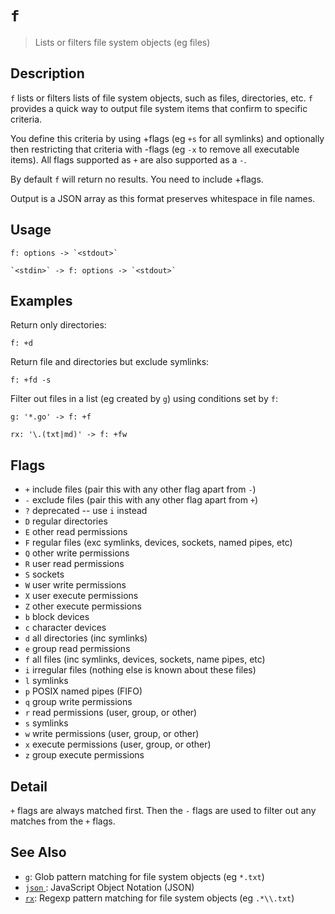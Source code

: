 # `f`

> Lists or filters file system objects (eg files)

## Description

`f` lists or filters lists of file system objects, such as files, directories,
etc. `f` provides a quick way to output file system items that confirm to
specific criteria.

You define this criteria by using +flags (eg `+s` for all symlinks) and
optionally then restricting that criteria with -flags (eg `-x` to remove all
executable items). All flags supported as `+` are also supported as a `-`.

By default `f` will return no results. You need to include +flags.

Output is a JSON array as this format preserves whitespace in file names.

## Usage

    f: options -> `<stdout>`

    `<stdin>` -> f: options -> `<stdout>`

## Examples

Return only directories:

    f: +d

Return file and directories but exclude symlinks:

    f: +fd -s

Filter out files in a list (eg created by `g`) using conditions set by `f`:

    g: '*.go' -> f: +f

    rx: '\.(txt|md)' -> f: +fw

## Flags

- `+`
  include files (pair this with any other flag apart from `-`)
- `-`
  exclude files (pair this with any other flag apart from `+`)
- `?`
  deprecated -- use `i` instead
- `D`
  regular directories
- `E`
  other read permissions
- `F`
  regular files (exc symlinks, devices, sockets, named pipes, etc)
- `Q`
  other write permissions
- `R`
  user read permissions
- `S`
  sockets
- `W`
  user write permissions
- `X`
  user execute permissions
- `Z`
  other execute permissions
- `b`
  block devices
- `c`
  character devices
- `d`
  all directories (inc symlinks)
- `e`
  group read permissions
- `f`
  all files (inc symlinks, devices, sockets, name pipes, etc)
- `i`
  irregular files (nothing else is known about these files)
- `l`
  symlinks
- `p`
  POSIX named pipes (FIFO)
- `q`
  group write permissions
- `r`
  read permissions (user, group, or other)
- `s`
  symlinks
- `w`
  write permissions (user, group, or other)
- `x`
  execute permissions (user, group, or other)
- `z`
  group execute permissions

## Detail

`+` flags are always matched first. Then the `-` flags are used to filter out
any matches from the `+` flags.

## See Also

- [`g`](./g.md):
  Glob pattern matching for file system objects (eg `*.txt`)
- [`json` ](../types/json.md):
  JavaScript Object Notation (JSON)
- [`rx`](./rx.md):
  Regexp pattern matching for file system objects (eg `.*\\.txt`)
